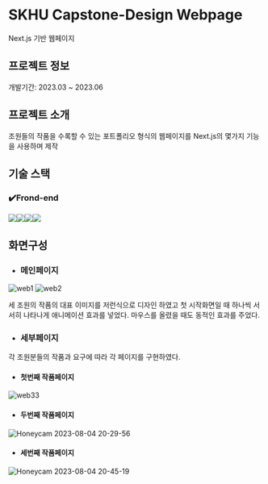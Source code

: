 # SKHU Capstone-Design Webpage
Next.js 기반 웹페이지

## 프로젝트 정보
개발기간: 2023.03 ~ 2023.06



## 프로젝트 소개
조원들의 작품을 수록할 수 있는 포트폴리오 형식의 웹페이지를 Next.js의 몇가지 기능을 사용하며 제작

## 기술 스택

### ✔️Frond-end
<img src="https://img.shields.io/badge/React-61DAFB?style=for-the-badge&logo=React&logoColor=black"><img src="https://img.shields.io/badge/Css-1572B6?style=for-the-badge&logo=Css&logoColor=white"><img src="https://img.shields.io/badge/Redux-764ABC?style=for-the-badge&logo=Redux&logoColor=purple"><img src="https://img.shields.io/badge/Next.js-000000?style=for-the-badge&logo=nextdotjs&logoColor=white">


## 화면구성

- ### 메인페이지
![web1](https://github.com/zenu98/201913001/assets/90780629/77bac2cc-55b0-421b-8301-30c6ff4a385c)
![web2](https://github.com/zenu98/201913001/assets/90780629/1745bd85-b1a4-4ea1-b493-099aecc50994)

세 조원의 작품의 대표 이미지를 저런식으로 디자인 하였고 첫 시작화면일 때 하나씩 서서히 나타나게 애니메이션 효과를 넣었다.
마우스를 올렸을 때도 동적인 효과를 주었다.


- ### 세부페이지
각 조원분들의 작품과 요구에 따라 각 페이지를 구현하였다.
- #### 첫번째 작품페이지 
![web33](https://github.com/zenu98/201913001/assets/90780629/144c092e-06cd-432d-b9cb-d2eeba3145f3)


- #### 두번째 작품페이지 
![Honeycam 2023-08-04 20-29-56](https://github.com/zenu98/201913001/assets/90780629/fc1c1df5-6011-4c5f-a4dd-643ea9ad29bf)


- #### 세번째 작품페이지 
![Honeycam 2023-08-04 20-45-19](https://github.com/zenu98/201913001/assets/90780629/0547bcb6-ab28-4b81-aba5-b972178ec6eb)

